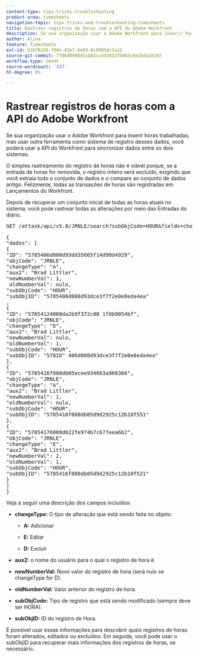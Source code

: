 ```yaml
---
content-type: tips-tricks-troubleshooting
product-area: timesheets
navigation-topic: tips-tricks-and-troubleshooting-timesheets
title: Rastrear registros de horas com a API do Adobe Workfront
description: Se sua organização usar o Adobe Workfront para inserir horas trabalhadas, mas usar outra ferramenta como sistema de registro desses dados, você poderá usar a API do Workfront para sincronizar dados entre os dois sistemas.
author: Alina
feature: Timesheets
exl-id: b26f8156-f9dc-43e7-8e0d-8c0905dc7a12
source-git-commit: 7786d899841cb82cc4d3832fb083c6e2bda2e197
workflow-type: tm+mt
source-wordcount: '337'
ht-degree: 0%

---
```


# Rastrear registros de horas com a API do Adobe Workfront

Se sua organização usar o Adobe Workfront para inserir horas trabalhadas, mas usar outra ferramenta como sistema de registro desses dados, você poderá usar a API do Workfront para sincronizar dados entre os dois sistemas.

O simples rastreamento do registro de horas não é viável porque, se a entrada de horas for removida, o registro inteiro será excluído, exigindo que você extraia todo o conjunto de dados e o compare ao conjunto de dados antigo. Felizmente, todas as transações de horas são registradas em Lançamentos do Workfront.

Depois de recuperar um conjunto inicial de todas as horas atuais no sistema, você pode rastrear todas as alterações por meio das Entradas do diário.
<pre>GET /attask/api/v5.0/JRNLE/search?subObjCode=HOUR&amp;fields=changeType,aux2,newNumberVal,oldNumberVal,subObjCode,subObjID</pre><pre>&lbrace;<br>"dados": [<br>{<br>"ID": "5785406d008d93dd35665f14d90d4929",<br>"objCode": "JRNLE",<br>"changeType": "A",<br>"aux2": "Brad Littler",<br>"newNumberVal": 1,<br> oldNumberVal": nulo,<br>"subObjCode": "HOUR",<br>"subObjID": "5785406d008d93dce3f7f2e0e8eda4ea"<br>,<br>{<br>"ID": "57854124008da2b9f372c00 1f8b9054bf",<br>"objCode": "JRNLE",<br>"changeType": "D",<br>"aux2": "Brad Littler",<br>"newNumberVal": nulo,<br>"oldNumberVal": 1,<br>"subObjCode": "HOUR",<br>"subObjID": "578ID" 406d008d93dce3f7f2e0e8eda4ea"<br>},<br>{<br>"ID": "5785416f008db05ecee934663a968366",<br>"objCode": "JRNLE",<br>"changeType": "A",<br>"aux2": "Brad Littler",<br>"newNumberVal": 1,<br>"oldNumberVal": nulo,<br>"subObjCode": "HOUR",<br>"subObjID": "5785416f008db05d9d2925c12b10f551"<br>},<br>{<br>"ID": "57854176008db22fe974b7c67feea6b2",<br>"objCode": "JRNLE",<br>"changeType": "E",<br>"aux2": "Brad Littler",<br>"newNumberVal": 2, <br>"oldNumberVal": 1,<br>"subObjCode": "HOUR",<br>"subObjID": "5785416f008db05d9d2925c12b10f521"<br>}<br>]<br>}</pre>Veja a seguir uma descrição dos campos incluídos:

* **changeType:** O tipo de alteração que está sendo feita no objeto:

   * **A:** Adicionar

   * **E:** Editar

   * **D:** Excluir

* **aux2:** o nome do usuário para o qual o registro de hora é.

* **newNumberVal:** Novo valor do registro de hora (será nulo se changeType for D).

* **oldNumberVal:** Valor anterior do registro de hora.

* **subObjCode:** Tipo de registro que está sendo modificado (sempre deve ser HORA).

* **subObjID:** ID do registro de Hora.

É possível usar essas informações para descobrir quais registros de horas foram alterados, editados ou excluídos. Em seguida, você pode usar o subObjID para recuperar mais informações dos registros de horas, se necessário.
